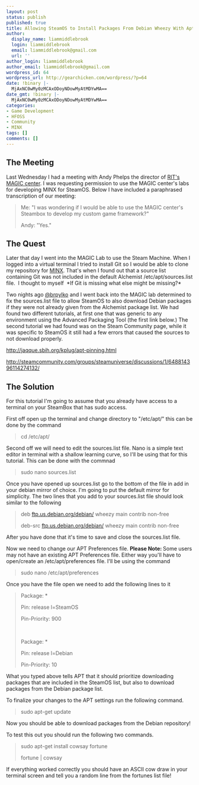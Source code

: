 ```yaml
---
layout: post
status: publish
published: true
title: Allowing SteamOS to Install Packages From Debian Wheezy With Aptitude
author:
  display_name: liammiddlebrook
  login: liammiddlebrook
  email: liammiddlebrook@gmail.com
  url: ''
author_login: liammiddlebrook
author_email: liammiddlebrook@gmail.com
wordpress_id: 64
wordpress_url: http://gearchicken.com/wordpress/?p=64
date: !binary |-
  MjAxNC0wMy0zMCAxODoyNDowMyAtMDYwMA==
date_gmt: !binary |-
  MjAxNC0wMy0zMCAxODoyNDowMyAtMDYwMA==
categories:
- Game Development
- HFOSS
- Community
- MINX
tags: []
comments: []
---
```

<h2>The Meeting</h2>
<p>Last Wednesday I had a meeting with Andy Phelps the director of <a href="http://magic.rit.edu">RIT's MAGIC center</a>. I was requesting permission to use the MAGIC center's labs for developing MINX for SteamOS. Below I have included a paraphrased transcription of our meeting:</p>
<blockquote><p>Me: "I was wondering if I would be able to use the MAGIC center's Steambox to develop my custom game framework?"</p>
<p>Andy: "Yes."</p></blockquote>
<h2>The Quest</h2>
<p>Later that day I went into the MAGIC Lab to use the Steam Machine. When I logged into a virtual terminal I tried to install Git so I would be able to clone my repository for <a href="http://libminx.org">MINX</a>. That's when I found out that a source list containing Git was not included in the default Alchemist /etc/apt/sources.list file.  I thought to myself  *If Git is missing what else might be missing?*</p>
<p>Two nights ago <a href="https://github.com/brpylko">@brpylko</a> and I went back into the MAGIC lab determined to fix the sources.list file to allow SteamOS to also download Debian packages if they were not already given from the Alchemist package list. We had found two different tutorials, at first one that was generic to any environment using the Advanced Packaging Tool (the first link below.) The second tutorial we had found was on the Steam Community page, while it was specific to SteamOS it still had a few errors that caused the sources to not download properly.</p>
<p><a href="http://jaqque.sbih.org/kplug/apt-pinning.html">http://jaqque.sbih.org/kplug/apt-pinning.html</a></p>
<p><a href="http://steamcommunity.com/groups/steamuniverse/discussions/1/648814396114274132/">http://steamcommunity.com/groups/steamuniverse/discussions/1/648814396114274132/</a></p>
<h2>The Solution</h2>
<p>For this tutorial I'm going to assume that you already have access to a terminal on your SteamBox that has sudo access.</p>
<p>First off open up the terminal and change directory to "/etc/apt/" this can be done by the command</p>
<blockquote><p>cd /etc/apt/</p></blockquote>
<p>Second off we will need to edit the sources.list file. Nano is a simple text editor in terminal with a shallow learning curve, so I'll be using that for this tutorial. This can be done with the commnad</p>
<blockquote><p>sudo nano sources.list</p></blockquote>
<p>Once you have opened up sources.list go to the bottom of the file in add in your debian mirror of choice. I'm going to put the default mirror for simplicity. The two lines that you add to your sources.list file should look similar to the following</p>
<blockquote><p>deb <a href="http://ftp.us.debian.org/debian/" rel="nofollow">ftp.us.debian.org/debian/</a> wheezy main contrib non-free</p>
<p>deb-src <a href="http://ftp.us.debian.org/debian/" rel="nofollow">ftp.us.debian.org/debian/</a> wheezy main contrib non-free</p></blockquote>
<p>After you have done that it's time to save and close the sources.list file.</p>
<p>Now we need to change our APT Preferences file. <strong>Please Note: </strong>Some users may not have an existing APT Preferences file. Either way you'll have to open/create an /etc/apt/preferences file. I'll be using the command</p>
<blockquote><p>sudo nano /etc/apt/preferences</p></blockquote>
<p>Once you have the file open we need to add the following lines to it</p>
<blockquote><p>Package: *</p>
<p>Pin: release l=SteamOS</p>
<p>Pin-Priority: 900</p>
<p>&nbsp;</p>
<p>Package: *</p>
<p>Pin: release l=Debian</p>
<p>Pin-Priority: 10</p></blockquote>
<p>What you typed above tells APT that it should prioritize downloading packages that are included in the SteamOS list, but also to download packages from the Debian package list.</p>
<p>To finalize your changes to the APT settings run the following command.</p>
<blockquote><p>sudo apt-get update</p></blockquote>
<p>Now you should be able to download packages from the Debian repository!</p>
<p>To test this out you should run the following two commands.</p>
<blockquote><p>sudo apt-get install cowsay fortune</p>
<p>fortune | cowsay</p></blockquote>
<p>If everything worked correctly you should have an ASCII cow draw in your terminal screen and tell you a random line from the fortunes list file!</p>
